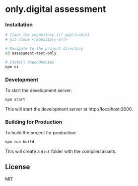 # only.digital assessment

### Installation

```bash
# Clone the repository (if applicable)
# git clone <repository-url>

# Navigate to the project directory
cd assessment-test-only

# Install dependencies
npm ci
```

### Development

To start the development server:

```bash
npm start
```

This will start the development server at http://localhost:3000.

### Building for Production

To build the project for production:

```bash
npm run build
```

This will create a `dist` folder with the compiled assets.


## License

MIT
